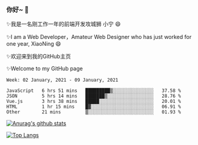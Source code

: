 ### 你好~  👋

✨我是一名刚工作一年的前端开发攻城狮 小宁 😄

✨I am a Web Developer，Amateur Web Designer who has just worked for one year, XiaoNing 😄

✨欢迎来到我的GitHub主页

✨Welcome to my GitHub page
<!--
**7148505/7148505** is a ✨ _special_ ✨ repository because its `README.md` (this file) appears on your GitHub profile.

Here are some ideas to get you started:

- 🔭 I’m currently working on ...
- 🌱 I’m currently learning ...
- 👯 I’m looking to collaborate on ...
- 🤔 I’m looking for help with ...
- 💬 Ask me about ...
- 📫 How to reach me: ...
- 😄 Pronouns: ...
- ⚡ Fun fact: ...
-->

<!--START_SECTION:waka-->
```text
Week: 02 January, 2021 - 09 January, 2021

JavaScript   6 hrs 51 mins   █████████▒░░░░░░░░░░░░░░░   37.58 % 
JSON         5 hrs 14 mins   ███████▒░░░░░░░░░░░░░░░░░   28.76 % 
Vue.js       3 hrs 38 mins   █████░░░░░░░░░░░░░░░░░░░░   20.01 % 
HTML         1 hr 15 mins    █▓░░░░░░░░░░░░░░░░░░░░░░░   06.91 % 
Other        21 mins         ▒░░░░░░░░░░░░░░░░░░░░░░░░   01.93 % 
```
<!--END_SECTION:waka-->

[![Anurag's github stats](https://github-readme-stats.vercel.app/api?username=littleCareless)](https://github.com/anuraghazra/github-readme-stats)

[![Top Langs](https://github-readme-stats.vercel.app/api/top-langs/?username=littleCareless&layout=compact)](https://github.com/anuraghazra/github-readme-stats)
